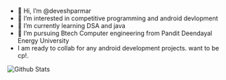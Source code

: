 - 👋 Hi, I’m @deveshparmar
- 👀 I’m interested in competitive programming and android devlopment
- 🌱 I’m currently learning DSA and java
- 💞️ I’m pursuing Btech Computer engineering from Pandit Deendayal Energy University
- I am ready to collab for any android development projects.
want to be cp!.

<!---
deveshparmar/deveshparmar is a ✨ special ✨ repository because its `README.md` (this file) appears on your GitHub profile.
You can click the Preview link to take a look at your changes.
--->
![Github Stats](https://github-readme-stats.vercel.app/api?username=deveshparmar&theme=radical)
